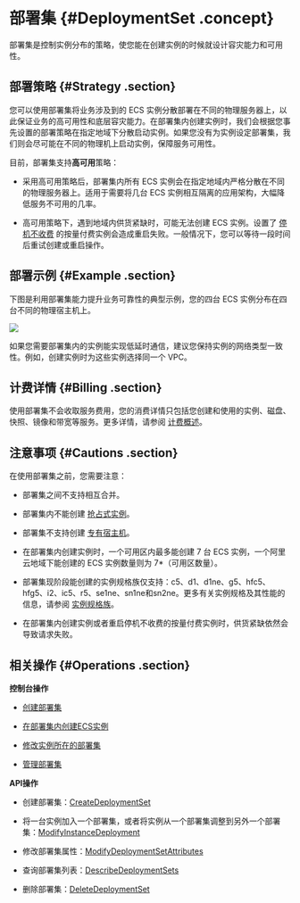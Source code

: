 # 部署集 {#DeploymentSet .concept}

部署集是控制实例分布的策略，使您能在创建实例的时候就设计容灾能力和可用性。

## 部署策略 {#Strategy .section}

您可以使用部署集将业务涉及到的 ECS 实例分散部署在不同的物理服务器上，以此保证业务的高可用性和底层容灾能力。在部署集内创建实例时，我们会根据您事先设置的部署策略在指定地域下分散启动实例。如果您没有为实例设定部署集，我们则会尽可能在不同的物理机上启动实例，保障服务可用性。

目前，部署集支持**高可用**策略：

-   采用高可用策略后，部署集内所有 ECS 实例会在指定地域内严格分散在不同的物理服务器上。适用于需要将几台 ECS 实例相互隔离的应用架构，大幅降低服务不可用的几率。

-   高可用策略下，遇到地域内供货紧缺时，可能无法创建 ECS 实例。设置了 [停机不收费](../../../../intl.zh-CN/产品定价/按量付费实例停机不收费.md#) 的按量付费实例会造成重启失败。一般情况下，您可以等待一段时间后重试创建或重启操作。


## 部署示例 {#Example .section}

下图是利用部署集能力提升业务可靠性的典型示例，您的四台 ECS 实例分布在四台不同的物理宿主机上。

![](http://static-aliyun-doc.oss-cn-hangzhou.aliyuncs.com/assets/img/21423/154382111112046_zh-CN.png)

如果您需要部署集内的实例能实现低延时通信，建议您保持实例的网络类型一致性。例如，创建实例时为这些实例选择同一个 VPC。

## 计费详情 {#Billing .section}

使用部署集不会收取服务费用，您的消费详情只包括您创建和使用的实例、磁盘、快照、镜像和带宽等服务。更多详情，请参阅 [计费概述](../../../../intl.zh-CN/产品定价/计费概述.md#)。

## 注意事项 {#Cautions .section}

在使用部署集之前，您需要注意：

-   部署集之间不支持相互合并。

-   部署集内不能创建 [抢占式实例](intl.zh-CN/产品简介/实例/抢占式实例.md#)。

-   部署集不支持创建 [专有宿主机](../../../../intl.zh-CN/产品简介/什么是专有宿主机DDH.md#)。

-   在部署集内创建实例时，一个可用区内最多能创建 7 台 ECS 实例，一个阿里云地域下能创建的 ECS 实例数量则为 7\*（可用区数量）。

-   部署集现阶段能创建的实例规格族仅支持：c5、d1、d1ne、g5、hfc5、hfg5、i2、ic5、r5、se1ne、sn1ne和sn2ne。更多有关实例规格及其性能的信息，请参阅 [实例规格族](intl.zh-CN/产品简介/实例规格族.md#)。

-   在部署集内创建实例或者重启停机不收费的按量付费实例时，供货紧缺依然会导致请求失败。


## 相关操作 {#Operations .section}

**控制台操作**

-   [创建部署集](../../../../intl.zh-CN/用户指南/部署集/创建部署集.md#)

-   [在部署集内创建ECS实例](../../../../intl.zh-CN/用户指南/部署集/在部署集内创建实例.md#)

-   [修改实例所在的部署集](../../../../intl.zh-CN/用户指南/部署集/在部署集内创建实例.md#)

-   [管理部署集](../../../../intl.zh-CN/用户指南/部署集/管理部署集.md#)


**API操作**

-   创建部署集：[CreateDeploymentSet](../../../../intl.zh-CN/API参考/部署集/CreateDeploymentSet.md#)

-   将一台实例加入一个部署集，或者将实例从一个部署集调整到另外一个部署集：[ModifyInstanceDeployment](../../../../intl.zh-CN/API参考/部署集/ModifyInstanceDeployment.md#)

-   修改部署集属性：[ModifyDeploymentSetAttributes](../../../../intl.zh-CN/API参考/部署集/ModifyDeploymentSetAttributes.md#)

-   查询部署集列表：[DescribeDeploymentSets](../../../../intl.zh-CN/API参考/部署集/DescribeDeploymentSets.md#)

-   删除部署集：[DeleteDeploymentSet](../../../../intl.zh-CN/API参考/部署集/DeleteDeploymentSet.md#)


